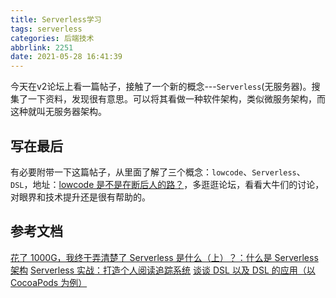 ```yaml
---
title: Serverless学习
tags: serverless
categories: 后端技术
abbrlink: 2251
date: 2021-05-28 16:41:39
---
```


今天在v2论坛上看一篇帖子，接触了一个新的概念---`Serverless`(无服务器)。搜集了一下资料，发现很有意思。可以将其看做一种软件架构，类似微服务架构，而这种就叫无服务器架构。

## 写在最后
有必要附带一下这篇帖子，从里面了解了三个概念：`lowcode`、`Serverless`、`DSL`，地址：[lowcode 是不是在断后人的路？](https://www.v2ex.com/t/779797#reply88)，多逛逛论坛，看看大牛们的讨论，对眼界和技术提升还是很有帮助的。

## 参考文档
[花了 1000G，我终于弄清楚了 Serverless 是什么（上）？：什么是 Serverless 架构](https://www.phodal.com/blog/serverless-architecture-what-is-serverless-architecture/)
[Serverless 实战：打造个人阅读追踪系统](https://blog.jimmylv.info/2017-06-30-serverless-in-action-build-personal-reading-statistics-system/)
[谈谈 DSL 以及 DSL 的应用（以 CocoaPods 为例）](https://draveness.me/dsl/)